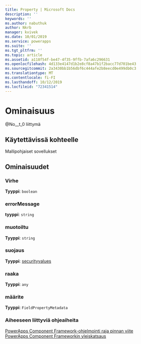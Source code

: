 ```yaml
---
title: Property | Microsoft Docs
description: ''
keywords: ''
ms.author: nabuthuk
author: Nkrb
manager: kvivek
ms.date: 10/01/2019
ms.service: powerapps
ms.suite: ''
ms.tgt_pltfrm: ''
ms.topic: article
ms.assetid: a118f54f-be47-4f35-9ffb-7afa6c296631
ms.openlocfilehash: 4d133e4147d1b2e8cf8a47b1f2bacc77d701be43
ms.sourcegitcommit: 2a3430bb1b56dbf6c444afe2b8eecd0e499db0c3
ms.translationtype: MT
ms.contentlocale: fi-FI
ms.lasthandoff: 10/12/2019
ms.locfileid: "72341514"
---
```

# <a name="property"></a>Ominaisuus

@No__t_0 liittymä
## <a name="available-for"></a>Käytettävissä kohteelle 

Mallipohjaiset sovellukset

## <a name="properties"></a>Ominaisuudet

### <a name="error"></a>Virhe

**Tyyppi**: `boolean`

### <a name="errormessage"></a>errorMessage

**tyyppi**: `string`

### <a name="formatted"></a>muotoiltu

**Tyyppi**: `string`

### <a name="security"></a>suojaus

**Tyyppi**: [securityvalues](securityvalues.md)

### <a name="raw"></a>raaka

**Tyyppi**: `any`

### <a name="attribute"></a>määrite

**Tyyppi**: `FieldPropertyMetadata`

### <a name="related-topics"></a>Aiheeseen liittyviä ohjeaiheita

[PowerApps Component Framework-ohjelmointi raja pinnan viite](../reference/index.md)<br/>
[PowerApps Component Frameworkin yleiskatsaus](../overview.md)